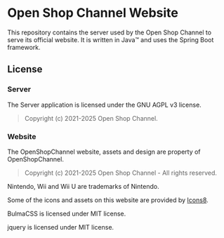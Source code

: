 # Open Shop Channel Website

This repository contains the server used by the Open Shop Channel to serve its official website. It is written in Java™ and uses the Spring Boot framework.

## License

### Server
The Server application is licensed under the GNU AGPL v3 license.

> Copyright (c) 2021-2025 Open Shop Channel.

### Website
The OpenShopChannel website, assets and design are property of OpenShopChannel.

> Copyright (c) 2021-2025 Open Shop Channel - All rights reserved.

Nintendo, Wii and Wii U are trademarks of Nintendo.

Some of the icons and assets on this website are provided by [Icons8](https://icons8.com/).

BulmaCSS is licensed under MIT license.

jquery is licensed under MIT license.